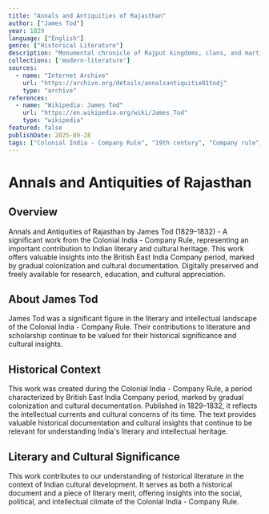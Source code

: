 ```yaml
---
title: "Annals and Antiquities of Rajasthan"
author: ["James Tod"]
year: 1829
language: ["English"]
genre: ["Historical Literature"]
description: "Monumental chronicle of Rajput kingdoms, clans, and martial traditions compiled from local chronicles and bard accounts. Tod's romantic portrayal of Rajput chivalry and history remains foundational despite scholarly debates about his interpretations."
collections: ['modern-literature']
sources:
  - name: "Internet Archive"
    url: "https://archive.org/details/annalsantiquitie01todj"
    type: "archive"
references:
  - name: "Wikipedia: James Tod"
    url: "https://en.wikipedia.org/wiki/James_Tod"
    type: "wikipedia"
featured: false
publishDate: 2025-09-28
tags: ["Colonial India - Company Rule", "19th century", "Company rule", "British colonialism", "cultural documentation", "orientalist scholarship", "Indian literature", "digital heritage", "public domain", "classical texts"]
---
```


# Annals and Antiquities of Rajasthan

## Overview

Annals and Antiquities of Rajasthan by James Tod (1829–1832) - A significant work from the Colonial India - Company Rule, representing an important contribution to Indian literary and cultural heritage. This work offers valuable insights into the British East India Company period, marked by gradual colonization and cultural documentation. Digitally preserved and freely available for research, education, and cultural appreciation.

## About James Tod

James Tod was a significant figure in the literary and intellectual landscape of the Colonial India - Company Rule. Their contributions to literature and scholarship continue to be valued for their historical significance and cultural insights.

## Historical Context

This work was created during the Colonial India - Company Rule, a period characterized by British East India Company period, marked by gradual colonization and cultural documentation. Published in 1829–1832, it reflects the intellectual currents and cultural concerns of its time. The text provides valuable historical documentation and cultural insights that continue to be relevant for understanding India's literary and intellectual heritage.

## Literary and Cultural Significance

This work contributes to our understanding of historical literature in the context of Indian cultural development. It serves as both a historical document and a piece of literary merit, offering insights into the social, political, and intellectual climate of the Colonial India - Company Rule.

